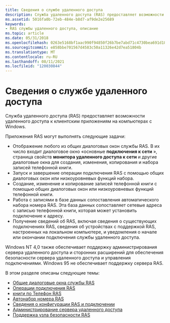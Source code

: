```yaml
---
title: Сведения о службе удаленного доступа
description: Служба удаленного доступа (RAS) предоставляет возможности удаленного доступа к клиентским приложениям на компьютерах с Windows.
ms.assetid: 5016fa0b-72eb-484e-b8d7-af9de2e25689
keywords:
- RAS службы удаленного доступа, описание
ms.topic: article
ms.date: 05/31/2018
ms.openlocfilehash: 0263e5168bf1aac990f94850f26b7be7abd71c4730bea691d18b11c00373f48e
ms.sourcegitcommit: e858bbe701567d4583c50a11326e42d7ea51804b
ms.translationtype: MT
ms.contentlocale: ru-RU
ms.lasthandoff: 08/11/2021
ms.locfileid: "120030844"
---
```

# <a name="about-remote-access-service"></a>Сведения о службе удаленного доступа

Служба удаленного доступа (RAS) предоставляет возможности удаленного доступа к клиентским приложениям на компьютерах с Windows.

Приложения RAS могут выполнять следующие задачи:

-   Отображение любого из общих диалоговых окон службы RAS. В их число входит диалоговое окно «основные **подключения к сети** », страница свойств **монитора удаленного доступа к сети** и другие диалоговые окна для создания, изменения, копирования и набора записей телефонной книги.
-   Запуск и завершение операции подключения RAS с помощью общих диалоговых окон или низкоуровневых функций набора.
-   Создание, изменение и копирование записей телефонной книги с помощью общих диалоговых окон или низкоуровневых функций телефонной книги.
-   Работа с записями в базе данных сопоставления автоматического набора номера RAS. Эта база данных сопоставляет сетевые адреса с записью телефонной книги, которая может установить подключение к адресу.
-   Получение сведений об RAS, включая сведения о существующих подключениях RAS, сведения об устройствах с поддержкой RAS, настроенных на локальном компьютере, и уведомления о начале или окончании подключения службы удаленного доступа.

Windows NT 4,0 также обеспечивает поддержку администрирования сервера удаленного доступа и сторонних расширений для обеспечения безопасности сервера удаленного доступа и управления подключениями. Windows 95 не обеспечивает поддержку сервера RAS.

В этом разделе описаны следующие темы:

-   [Общие диалоговые окна службы RAS](ras-common-dialog-boxes.md)
-   [Операции подключения RAS](ras-connection-operations.md)
-   [книги по Телефон RAS](ras-phone-books.md)
-   [Автонабор номера RAS](ras-autodial.md)
-   [Сведения о конфигурации RAS и подключении](ras-configuration-and-connection-information.md)
-   [Администрирование сервера удаленного доступа](ras-server-administration.md)
-   [Поддержка узла безопасности RAS](ras-security-host-support.md)

 

 




